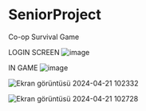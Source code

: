 # SeniorProject
Co-op Survival Game 

LOGIN SCREEN
![image](https://github.com/tarikipekci/SeniorProject/assets/100356709/4a90ecea-c2dd-48b5-8c49-adc43bfa0518)

IN GAME
![image](https://github.com/tarikipekci/SeniorProject/assets/100356709/1114fe82-fed1-4717-982f-69cff3778643)

![Ekran görüntüsü 2024-04-21 102332](https://github.com/tarikipekci/SeniorProject/assets/100356709/f61ab9af-8f32-48d6-af67-5292c5f6af56)

![Ekran görüntüsü 2024-04-21 102728](https://github.com/tarikipekci/SeniorProject/assets/100356709/0610eea1-28ac-4d12-8d46-8639f796bc90)
